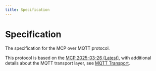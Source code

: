 ```yaml
---
title: Specification
---
```


# Specification

The specification for the MCP over MQTT protocol.

This protocol is based on the [MCP 2025-03-26 (Latest)](https://spec.modelcontextprotocol.io/specification/2025-03-26/), with additional details about the MQTT transport layer, see [MQTT Transport](./2025-03-26/basic/mqtt_transport.md).
